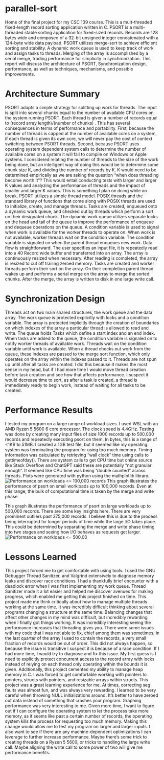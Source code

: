 # parallel-sort
Home of the final project for my CSC 139 course. This is a mult-threaded fixed-length record sorting application written in C. 
PSORT is a multi-threaded stable sorting application for fixed-sized records. Records are 128 bytes wide and composed of a 32-bit unsigned integer concatenated with a 124-byte wide data payload. PSORT utilizes merge-sort to achieve efficient sorting and stability. A dynamic work queue is used to keep track of work and assign tasks to threads. Merging of the array is accomplished by a serial merge, trading performance for simplicity in synchronization. This report will discuss the architecture of PSORT, Synchronization design, performance, as well as techniques, mechanisms, and possible improvements. 
# Architecture Summary
PSORT adopts a simple strategy for splitting up work for threads. The input is split into several chunks equal to the number of available CPU cores on the system running PSORT. Each thread is given a number of records equal to (record array length)/(number of chunks) . This has several consequences in terms of performance and portability. First, because the number of threads is capped at the number of available cores on a system, if each thread is given its own core, we will never pay the cost of context switching between PSORT threads. Second, because PSORT uses operating system dependent system calls to determine the number of available cores on a system it will fail to compile on Windows or Apple systems. I considered relating the number of threads to the size of the work being done, but an intelligent way of doing this would be to determine some chunk size K, and dividing the number of records by K. K would need to be determined empirically as we are asking the question “when does threading become worth it”? This would entail conducting tests with larger and larger K values and analyzing the performance of threads and the impact of smaller and larger K values. This is something I plan on doing while on break. 
PSORT utilizes a simple thread model. POSIX threads and the standard library of functions that come along with POSIX threads are used to initialize, create, and manage threads. Tasks are created, enqueued onto a dynamic work queue, and checked out by threads which perform a sort on their designated chunk. The dynamic work queue utilizes separate locks on the head and tail of the queue to improve the performance of enqueue and dequeue operations on the queue. A condition variable is used to signal when work is available for the worker threads to operate on. When work is not available, worker threads wait on the condition variable. The condition variable is signaled on when the parent thread enqueues new work. 
Data flow is straightforward. The user specifies an input file, it is repeatedly read into a 40 Record wide buffer and transferred into an array. The array is continuously resized when necessary. After reading is completed, the array is resized to cut off trailing zeroed memory. Tasks are created and worker threads perform their sort on the array. On their completion parent thread wakes up and performs a serial merge on the array to merge the sorted chunks. After the merge, the array is written to disk in one large write call. 
# Synchronization Design

Threads act on two main shared structures, the work queue and the data array. The work queue is protected explicitly with locks and a condition variable. The array is protected implicitly through the creation of boundaries on which indexes of the array a particular thread is allowed to read and write. The queue holds Tasks which define a start index and an end index. When tasks are added to the queue, the condition variable is signaled on to notify worker threads of available work. Threads wait on the condition variable until work is available. When a thread checks out work from the queue, these indexes are passed to the merge sort function, which only operates on the array within the indexes passed to it. Threads are not spun up until after all tasks are created. I did this because it makes the most sense in my head, but if I had more time I would move thread creation before task creation and see how that affects performance. I suspect it would decrease time to sort, as after a task is created, a thread is immediately ready to begin work, instead of waiting for all tasks to be created. 
# Performance Results
I tested my program on a large range of workload sizes. I used WSL with an AMD Ryzen 5 5600 6 core processor. The clock speed is 4.4GHz. Testing was done by creating many input files of size 1000 records up to 500,000 records and repeatedly executing psort on them. In bytes, this is a range of <1KB to 51MB. I created a 1GB test file, but it seemed like my operating system was terminating the program for using too much memory.  Timing information was calculated by retrieving “wall clock” time using calls to gettimeofday(). There are system calls to get CPU time but online source like Stack Overflow and ChatGPT said these are potentially “not granular enough”. It seemed like CPU time was being “double counted” across threads.  Plots were generated with python using the mathplotlib library. 
 ![Performance on workloads <= 100,000 records](psortpictures/graph1)
This graph illustrates the performance of psort on small workloads up to 100,000 records. Even at this range, the bulk of computational time is taken by the merge and write phase.
 
This graph illustrates the performance of psort on large workloads up to 500,000 records. There are some key insights here. There are very prominent outliers past 375,000 records. I believe this is due to the process being interrupted for longer periods of time while the large I/O takes place. This could be determined by separating the merge and write phase timing into two stages and seeing how I/O behaves as requests get larger. 
![Performance on workloads <= 500,00](psortpictures/graph2)
# Lessons Learned
This project forced me to get comfortable with using tools. I used the GNU Debugger Thread Sanitizer, and Valgrind extensively to diagnose memory leaks and discover race conditions. I had a thankfully brief encounter with a deadlock error when I was first implementing my work queue. Thread Sanitizer made it a lot easier and helped me discover avenues for making progress, which enabled me getting this project finished on time. This project made me think critically about how to manage multiple threads working at the same time. It was incredibly difficult thinking about several programs changing a structure at the same time. Balancing changes that affect other changes in my mind was difficult, but incredibly rewarding when I finally got things working. It was incredibly interesting seeing the performance increases that threading gives you. 
There were some issues with my code that I was not able to fix, chief among them was sometimes, in the last quarter of the array I used to contain the records, a very small fraction of records would be out of order. This did not always happen, so because the issue is transitive I suspect it is because of a race condition. If I had more time, I would try to diagnose and fix this issue. My first guess is I need to explicitly protect concurrent access to the record array with locks instead of relying on each thread only operating within the bounds it is given. 
Additionally, this project cemented my ability to manage heap memory in C. I was forced to get comfortable working with pointers to pointers, structs with pointers, and resizable arrays within structs. This project was a great learning experience for me. At times, correcting seg faults was almost fun, and was always very rewarding. I learned to be very careful when throwing NULL initializations around. It’s better to have zeroed out data instead of something that crashes your program. 
Graphing performance was very interesting to me. Given more time, I want to figure out if I can configure the operating system to let the process take more memory, as it seems like past a certain number of records, the operating system kills the process for requesting too much memory. Making this change would allow me to test my program on larger and larger inputs. I also want to see if there are any machine-dependent optimizations I can leverage to further increase performance. Maybe there’s some trick to creating threads on a Ryzen 5 5600, or tricks to handling the large write call. Maybe aligning the write call to some power of two will give me performance benefits. 
